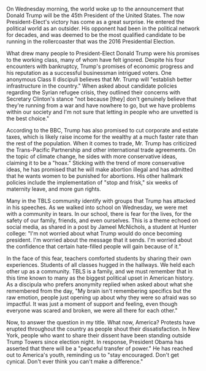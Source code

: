 On Wednesday morning, the world woke up to the announcement that Donald Trump will be the 45th President of the United States. The now President-Elect's victory has come as a great surprise. He entered the political world as an outsider. His opponent had been in the political network for decades, and was deemed to be the most qualified candidate to be running in the rollercoaster that was the 2016 Presidential Election.

What drew many people to President-Elect Donald Trump were his promises to the working class, many of whom have felt ignored. Despite his four encounters with bankruptcy, Trump's promises of economic progress and his reputation as a successful businessman intrigued voters. One anonymous Class II discipuli believes that Mr. Trump will "establish better infrastructure in the country." When asked about candidate policies regarding the Syrian refugee crisis, they outlined their concerns with Secretary Clinton's stance "not because [they] don't genuinely believe that they're running from a war and have nowhere to go, but we have problems within our society and I'm not sure that letting in people who are unvetted is the best choice."

According to the BBC, Trump has also promised to cut corporate and estate taxes, which is likely raise income for the wealthy at a much faster rate than the rest of the population. When it comes to trade, Mr. Trump has criticized the Trans-Pacific Partnership and other international trade agreements. On the topic of climate change, he sides with more conservative ideas, claiming it to be a "hoax." Sticking with the trend of more conservative ideas, he has promised that he will make abortion illegal and has admitted that he wants women to be punished for abortions. His other hallmark policies include the implementation of "stop and frisk," six weeks of maternity leave, and more gun rights.

Many in the TBLS community identify with groups that Trump has attacked in his speeches. As we walked into school on Wednesday, we were met with a community in tears. In our school, there is fear for the lives, for the safety of our family, friends, and even ourselves. This is a theme echoed on social media, as shared in a post by Jameel McNichols, a student at Hunter college: "I'm not worried about what Trump would do once becoming president. I'm worried about the message that it sends. I'm worried about the confidence that certain hate-filled people will gain because of it."

In the face of this fear, teachers comforted students by sharing their own experiences. Students of all classes hugged in the hallways. We held each other up as a community. TBLS is a family, and we must remember that in this time known to many as the biggest political upset in American history. As a discipula who prefers anonymity replied when asked about what she remembered from the day, "My brain isn't remembering specifics but the raw emotion, people just opening up about why they were so afraid was so impactful. It was just a moment of support and feeling, even though everyone was scared and broken, we were all there for each other."

Now, to answer the question in my title. What now, America? Protests have erupted throughout the country as people shout their dissatisfaction. In New York, people who want to share their dissent have been standing outside Trump Towers since election night. In response, President Obama has asserted that there will be a "peaceful transfer of power." He has reached out to America's youth, reminding us to "stay encouraged. Don't get cynical. Don't ever think you can't make a difference."
